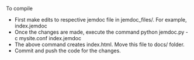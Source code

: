 To compile

- First make edits to respective jemdoc file in jemdoc_files/. For example, index.jemdoc
- Once the changes are made, execute the command python jemdoc.py -c mysite.conf index.jemdoc
- The above command creates index.html. Move this file to docs/ folder. 
- Commit and push the code for the changes.